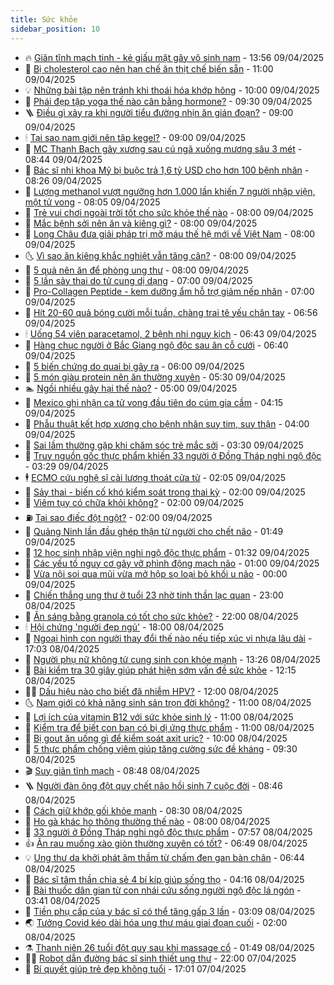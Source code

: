 ```yaml
---
title: Sức khỏe
sidebar_position: 10
---
```


<!-- vnexpress-suc-khoe:START -->
- 🔥 [Giãn tĩnh mạch tinh - kẻ giấu mặt gây vô sinh nam](https://vnexpress.net/gian-tinh-mach-tinh-ke-giau-mat-gay-vo-sinh-nam-4871507.html) - 13:56 09/04/2025
- 🥰 [Bị cholesterol cao nên hạn chế ăn thịt chế biến sẵn](https://vnexpress.net/bi-cholesterol-cao-nen-han-che-an-thit-che-bien-san-4871687.html) - 11:00 09/04/2025
- 💡 [Những bài tập nên tránh khi thoái hóa khớp hông](https://vnexpress.net/nhung-bai-tap-nen-tranh-khi-thoai-hoa-khop-hong-4871819.html) - 10:00 09/04/2025
- 🤗 [Phái đẹp tập yoga thế nào cân bằng hormone?](https://vnexpress.net/phai-dep-tap-yoga-the-nao-can-bang-hormone-4871878.html) - 09:30 09/04/2025
- 🪜 [Điều gì xảy ra khi người tiểu đường nhịn ăn gián đoạn?](https://vnexpress.net/dieu-gi-xay-ra-khi-nguoi-tieu-duong-nhin-an-gian-doan-4871743.html) - 09:00 09/04/2025
- 🕯 [Tại sao nam giới nên tập kegel?](https://vnexpress.net/tai-sao-nam-gioi-nen-tap-kegel-4871727.html) - 09:00 09/04/2025
- 🤭 [MC Thanh Bạch gãy xương sau cú ngã xuống mương sâu 3 mét](https://vnexpress.net/mc-thanh-bach-gay-xuong-sau-cu-nga-xuong-muong-sau-3-met-4871801.html) - 08:44 09/04/2025
- 👀 [Bác sĩ nhi khoa Mỹ bị buộc trả 1,6 tỷ USD cho hơn 100 bệnh nhân](https://vnexpress.net/bac-si-nhi-khoa-my-bi-buoc-tra-1-6-ty-usd-cho-hon-100-benh-nhan-4871874.html) - 08:26 09/04/2025
- 🌋 [Lượng methanol vượt ngưỡng hơn 1.000 lần khiến 7 người nhập viện, một tử vong](https://vnexpress.net/luong-methanol-vuot-nguong-hon-1-000-lan-khien-7-nguoi-nhap-vien-mot-tu-vong-4871809.html) - 08:05 09/04/2025
- 🫶 [Trẻ vui chơi ngoài trời tốt cho sức khỏe thế nào](https://vnexpress.net/tre-vui-choi-ngoai-troi-tot-cho-suc-khoe-the-nao-4871840.html) - 08:00 09/04/2025
- 🦆 [Mắc bệnh sởi nên ăn và kiêng gì?](https://vnexpress.net/mac-benh-soi-nen-an-va-kieng-gi-4871829.html) - 08:00 09/04/2025
- 🚀 [Long Châu đưa giải pháp trị mỡ máu thế hệ mới về Việt Nam](https://vnexpress.net/long-chau-dua-giai-phap-tri-mo-mau-the-he-moi-ve-viet-nam-4871827.html) - 08:00 09/04/2025
- 🌜 [Vì sao ăn kiêng khắc nghiệt vẫn tăng cân?](https://vnexpress.net/vi-sao-an-kieng-khac-nghiet-van-tang-can-4871791.html) - 08:00 09/04/2025
- 🧰 [5 quả nên ăn để phòng ung thư](https://vnexpress.net/5-qua-nen-an-de-phong-ung-thu-4871693.html) - 08:00 09/04/2025
- 💫 [5 lần sảy thai do tử cung dị dạng](https://vnexpress.net/5-lan-say-thai-do-tu-cung-di-dang-4871674.html) - 07:00 09/04/2025
- 🌝 [Pro-Collagen Peptide - kem dưỡng ẩm hỗ trợ giảm nếp nhăn](https://vnexpress.net/pro-collagen-peptide-kem-duong-am-ho-tro-giam-nep-nhan-4868506.html) - 07:00 09/04/2025
- 🗽 [Hít 20-60 quả bóng cười mỗi tuần, chàng trai tê yếu chân tay](https://vnexpress.net/hit-20-60-qua-bong-cuoi-moi-tuan-chang-trai-te-yeu-chan-tay-4871811.html) - 06:56 09/04/2025
- 🕯 [Uống 54 viên paracetamol, 2 bệnh nhi nguy kịch](https://vnexpress.net/uong-54-vien-paracetamol-2-benh-nhi-nguy-kich-4871786.html) - 06:43 09/04/2025
- 🦅 [Hàng chục người ở Bắc Giang ngộ độc sau ăn cỗ cưới](https://vnexpress.net/hang-chuc-nguoi-o-bac-giang-ngo-doc-sau-an-co-cuoi-4871731.html) - 06:40 09/04/2025
- 🦆 [5 biến chứng do quai bị gây ra](https://vnexpress.net/5-bien-chung-do-quai-bi-gay-ra-4871799.html) - 06:00 09/04/2025
- 🎊 [5 món giàu protein nên ăn thường xuyên](https://vnexpress.net/5-mon-giau-protein-nen-an-thuong-xuyen-4871672.html) - 05:30 09/04/2025
- 🏊 [Ngồi nhiều gây hại thế nào?](https://vnexpress.net/ngoi-nhieu-gay-hai-the-nao-4871705.html) - 05:00 09/04/2025
- 📝 [Mexico ghi nhận ca tử vong đầu tiên do cúm gia cầm](https://vnexpress.net/mexico-ghi-nhan-ca-tu-vong-dau-tien-do-cum-gia-cam-4871744.html) - 04:15 09/04/2025
- 💯 [Phẫu thuật kết hợp xương cho bệnh nhân suy tim, suy thận](https://vnexpress.net/phau-thuat-ket-hop-xuong-cho-benh-nhan-suy-tim-suy-than-4871628.html) - 04:00 09/04/2025
- 🌊 [Sai lầm thường gặp khi chăm sóc trẻ mắc sởi](https://vnexpress.net/sai-lam-thuong-gap-khi-cham-soc-tre-mac-soi-4871661.html) - 03:30 09/04/2025
- 🚀 [Truy nguồn gốc thực phẩm khiến 33 người ở Đồng Tháp nghi ngộ độc](https://vnexpress.net/truy-nguon-goc-thuc-pham-khien-33-nguoi-o-dong-thap-nghi-ngo-doc-4871632.html) - 03:29 09/04/2025
- 🕴 [ECMO cứu nghệ sĩ cải lương thoát cửa tử](https://vnexpress.net/ecmo-cuu-nghe-si-cai-luong-thoat-cua-tu-4871630.html) - 02:05 09/04/2025
- 🗽 [Sảy thai - biến cố khó kiểm soát trong thai kỳ](https://vnexpress.net/say-thai-bien-co-kho-kiem-soat-trong-thai-ky-4871638.html) - 02:00 09/04/2025
- 🎡 [Viêm tụy có chữa khỏi không?](https://vnexpress.net/viem-tuy-co-chua-khoi-khong-4871612.html) - 02:00 09/04/2025
- ⛽️ [Tại sao điếc đột ngột?](https://vnexpress.net/tai-sao-diec-dot-ngot-4871408.html) - 02:00 09/04/2025
- 🦆 [Quảng Ninh lần đầu ghép thận từ người cho chết não](https://vnexpress.net/quang-ninh-lan-dau-ghep-than-tu-nguoi-cho-chet-nao-4871601.html) - 01:49 09/04/2025
- 🤩 [12 học sinh nhập viện nghi ngộ độc thực phẩm](https://vnexpress.net/12-hoc-sinh-nhap-vien-nghi-ngo-doc-thuc-pham-4871609.html) - 01:32 09/04/2025
- 🦒 [Các yếu tố nguy cơ gây vỡ phình động mạch não](https://vnexpress.net/cac-yeu-to-nguy-co-gay-vo-phinh-dong-mach-nao-4871536.html) - 01:00 09/04/2025
- 💫 [Vừa nội soi qua mũi vừa mở hộp sọ loại bỏ khối u não](https://vnexpress.net/vua-noi-soi-qua-mui-vua-mo-hop-so-loai-bo-khoi-u-nao-4871183.html) - 00:00 09/04/2025
- 🐘 [Chiến thắng ung thư ở tuổi 23 nhờ tinh thần lạc quan](https://vnexpress.net/chien-thang-ung-thu-o-tuoi-23-nho-tinh-than-lac-quan-4870679.html) - 23:00 08/04/2025
- 🚀 [Ăn sáng bằng granola có tốt cho sức khỏe?](https://vnexpress.net/an-sang-bang-granola-co-tot-cho-suc-khoe-4871174.html) - 22:00 08/04/2025
- 🕯 [Hội chứng &#39;người đẹp ngủ&#39;](https://vnexpress.net/hoi-chung-nguoi-dep-ngu-4871255.html) - 18:00 08/04/2025
- 🦏 [Ngoại hình con người thay đổi thế nào nếu tiếp xúc vi nhựa lâu dài](https://vnexpress.net/ngoai-hinh-con-nguoi-thay-doi-the-nao-neu-tiep-xuc-vi-nhua-lau-dai-4871034.html) - 17:03 08/04/2025
- 🦄 [Người phụ nữ không tử cung sinh con khỏe mạnh](https://vnexpress.net/nguoi-phu-nu-khong-tu-cung-sinh-con-khoe-manh-4871404.html) - 13:26 08/04/2025
- 🦒 [Bài kiểm tra 30 giây giúp phát hiện sớm vấn đề sức khỏe](https://vnexpress.net/bai-kiem-tra-30-giay-giup-phat-hien-som-van-de-suc-khoe-4871436.html) - 12:15 08/04/2025
- 👨‍🏫 [Dấu hiệu nào cho biết đã nhiễm HPV?](https://vnexpress.net/dau-hieu-nao-cho-biet-da-nhiem-hpv-4871415.html) - 12:00 08/04/2025
- 🌜 [Nam giới có khả năng sinh sản trọn đời không?](https://vnexpress.net/nam-gioi-co-kha-nang-sinh-san-tron-doi-khong-4871419.html) - 11:00 08/04/2025
- 🚀 [Lợi ích của vitamin B12 với sức khỏe sinh lý](https://vnexpress.net/loi-ich-cua-vitamin-b12-voi-suc-khoe-sinh-ly-4871213.html) - 11:00 08/04/2025
- 💃 [Kiểm tra để biết con bạn có bị dị ứng thực phẩm](https://vnexpress.net/kiem-tra-de-biet-con-ban-co-bi-di-ung-thuc-pham-4871191.html) - 11:00 08/04/2025
- 💯 [Bị gout ăn uống gì để kiểm soát axit uric?](https://vnexpress.net/bi-gout-an-uong-gi-de-kiem-soat-axit-uric-4871352.html) - 10:00 08/04/2025
- 🤔 [5 thực phẩm chống viêm giúp tăng cường sức đề kháng](https://vnexpress.net/5-thuc-pham-chong-viem-giup-tang-cuong-suc-de-khang-4871249.html) - 09:30 08/04/2025
- 🎬 [Suy giãn tĩnh mạch](https://vnexpress.net/suy-gian-tinh-mach-4871333.html) - 08:48 08/04/2025
- 🪜 [Người đàn ông đột quỵ chết não hồi sinh 7 cuộc đời](https://vnexpress.net/nguoi-dan-ong-dot-quy-chet-nao-hoi-sinh-7-cuoc-doi-4871315.html) - 08:46 08/04/2025
- 🦣 [Cách giữ khớp gối khỏe mạnh](https://vnexpress.net/cach-giu-khop-goi-khoe-manh-4871376.html) - 08:30 08/04/2025
- 🧐 [Ho gà khác ho thông thường thế nào](https://vnexpress.net/ho-ga-khac-ho-thong-thuong-the-nao-4871342.html) - 08:00 08/04/2025
- 🤡 [33 người ở Đồng Tháp nghi ngộ độc thực phẩm](https://vnexpress.net/33-nguoi-o-dong-thap-nghi-ngo-doc-thuc-pham-4871344.html) - 07:57 08/04/2025
- 👍 [Ăn rau muống xào giòn thường xuyên có tốt?](https://vnexpress.net/an-rau-muong-xao-gion-thuong-xuyen-co-tot-4871137.html) - 06:49 08/04/2025
- 💡 [Ung thư da khởi phát âm thầm từ chấm đen gan bàn chân](https://vnexpress.net/ung-thu-da-khoi-phat-am-tham-tu-cham-den-gan-ban-chan-4871227.html) - 06:44 08/04/2025
- 💯 [Bác sĩ tâm thần chia sẻ 4 bí kíp giúp sống thọ](https://vnexpress.net/bac-si-tam-than-chia-se-4-bi-kip-giup-song-tho-4871050.html) - 04:16 08/04/2025
- 🧠 [Bài thuốc dân gian từ con nhái cứu sống người ngộ độc lá ngón](https://vnexpress.net/bai-thuoc-dan-gian-tu-con-nhai-cuu-song-nguoi-ngo-doc-la-ngon-4871178.html) - 03:41 08/04/2025
- 🎡 [Tiền phụ cấp của y bác sĩ có thể tăng gấp 3 lần](https://vnexpress.net/tien-phu-cap-cua-y-bac-si-co-the-tang-gap-3-lan-4871143.html) - 03:09 08/04/2025
- 🌏 [Tưởng Covid kéo dài hóa ung thư máu giai đoạn cuối](https://vnexpress.net/tuong-covid-keo-dai-hoa-ung-thu-mau-giai-doan-cuoi-4871031.html) - 02:00 08/04/2025
- ⚗️ [Thanh niên 26 tuổi đột quỵ sau khi massage cổ](https://vnexpress.net/thanh-nien-26-tuoi-dot-quy-sau-khi-massage-co-4871044.html) - 01:49 08/04/2025
- 👨‍🏫 [Robot dẫn đường bác sĩ sinh thiết ung thư](https://vnexpress.net/robot-dan-duong-bac-si-sinh-thiet-ung-thu-4867778.html) - 22:00 07/04/2025
- 🤖 [Bí quyết giúp trẻ đẹp không tuổi](https://vnexpress.net/bi-quyet-giup-tre-dep-khong-tuoi-4870872.html) - 17:01 07/04/2025<!-- vnexpress-suc-khoe:END -->
